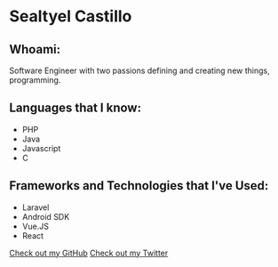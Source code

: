 # Sealtyel Castillo

## Whoami:
Software Engineer with two passions defining and creating new things, programming. 



## Languages that I know:

- PHP
- Java
- Javascript
- C


## Frameworks and Technologies that I've Used:

- Laravel
- Android SDK
- Vue.JS
- React


[Check out my GitHub](https://github.com/sealtyel)
[Check out my Twitter](https://github.com/sealtyel)

